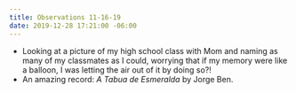 ```yaml
---
title: Observations 11-16-19
date: 2019-12-28 17:21:00 -06:00
---
```


- Looking at a picture of my high school class with Mom and naming as many of my classmates as I could, worrying that if my memory were like a balloon, I was letting the air out of it by doing so?!
- An amazing record: *A Tabua de Esmeralda* by Jorge Ben.